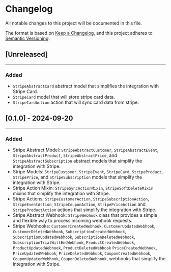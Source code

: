 Changelog
=============

All notable changes to this project will be documented in this file.

The format is based on [Keep a Changelog](https://keepachangelog.com/en/1.0.0/),
and this project adheres to [Semantic Versioning](https://semver.org/spec/v2.0.0.html).


## [Unreleased]
-------------------
### Added

* `StripeAbstractCard` abstract model that simplifies the integration with Stripe Card.
* `StripeCard` model that will store stripe card data.
* `StripeCardAction` action that will sync card data from stripe.


## [0.1.0] - 2024-09-20
-----------------------
### Added
* Stripe Abstract Model: `StripeAbstractCustomer`,
  `StripeAbstractEvent`, `StripeAbstractProduct`,
  `StripeAbstractPrice`, and `StripeAbstractSubscription`
  abstract models that simplify the integration with Stripe.
* Stripe Models: `StripeCustomer`, `StripeEvent`, `StripeCard`,
  `StripeProduct`, `StripePrice`, and `StripeSubscription`
  models that simplify the integration with Stripe.
* Stripe Action Mixin: `StripeSyncActionMixin`,
  `StripeSoftDeleteMixin` mixins that simplify the integration
  with Stripe.
* Stripe Actions: `StripeCustomerAction`,
  `StripeSubscriptionAction`, `StripeEventAction`,
  `StripeCouponAction`, `StripePriceAction` and
  `StripeProductAction` actions that simplify the integration
  with Stripe.
* Stripe Abstract Webhook: `StripeWebhook` class that provides a
  simple and flexible way to process incoming webhook requests.
* Stripe Webhooks: `CustomerCreatedWebhook`,
  `CustomerUpdatedWebhook`, `CustomerDeletedWebhook`,
  `SubscriptionCreatedWebhook`, `SubscriptionUpdatedWebhook`,
  `SubscriptionDeletedWebhook`, `SubscriptionTrialWillEndWebhook`,
  `ProductCreatedWebhook`, `ProductUpdatedWebhook`, `ProductDeletedWebhook`
  `PriceCreatedWebhook`, `PriceUpdatedWebhook`, `PriceDeletedWebhook`,
  `CouponCreatedWebhook`, `CouponUpdatedWebhook`, `CouponDeletedWebhook`,
  webhooks that simplify the
  integration with Stripe.
